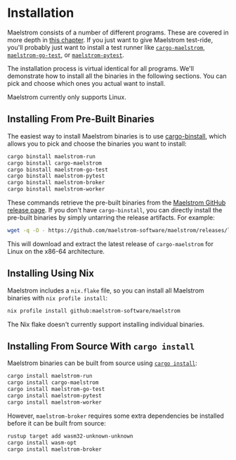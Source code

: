 # Installation

Maelstrom consists of a number of different programs. These are covered in more
depth in [this chapter](programs.md). If you just want to give Maelstrom
test-ride, you'll probably just want to install a test runner like
[`cargo-maelstrom`](cargo-maelstrom.md),
[`maelstrom-go-test`](go-test.md), or
[`maelstrom-pytest`](pytest.md).

The installation process is virtual identical for all programs. We'll
demonstrate how to install all the binaries in the following sections. You can
pick and choose which ones you actual want to install.

Maelstrom currently only supports Linux.

## Installing From Pre-Built Binaries

The easiest way to install Maelstrom binaries is to use
[cargo-binstall](https://github.com/cargo-bins/cargo-binstall), which allows
you to pick and choose the binaries you want to install:

```bash
cargo binstall maelstrom-run
cargo binstall cargo-maelstrom
cargo binstall maelstrom-go-test
cargo binstall maelstrom-pytest
cargo binstall maelstrom-broker
cargo binstall maelstrom-worker
```

These commands retrieve the pre-built binaries from the [Maelstrom GitHub
release page](https://github.com/maelstrom-software/maelstrom/releases). If you
don't have `cargo-binstall`, you can directly install the pre-built binaries by
simply untarring the release artifacts. For example:

```bash
wget -q -O - https://github.com/maelstrom-software/maelstrom/releases/latest/download/cargo-maelstrom-x86_64-unknown-linux-gnu.tgz | tar xzf -
```

This will download and extract the latest release of `cargo-maelstrom` for
Linux on the x86-64 architecture.

## Installing Using Nix

Maelstrom includes a `nix.flake` file, so you can install all Maelstrom binaries with `nix profile install`:

```bash
nix profile install github:maelstrom-software/maelstrom
```

The Nix flake doesn't currently support installing individual binaries.

## Installing From Source With `cargo install`

Maelstrom binaries can be built from source using [`cargo
install`](https://doc.rust-lang.org/cargo/commands/cargo-install.html):

```bash
cargo install maelstrom-run
cargo install cargo-maelstrom
cargo install maelstrom-go-test
cargo install maelstrom-pytest
cargo install maelstrom-worker
```

However, `maelstrom-broker` requires some extra dependencies be installed
before it can be built from source:

```bash
rustup target add wasm32-unknown-unknown
cargo install wasm-opt
cargo install maelstrom-broker
```
